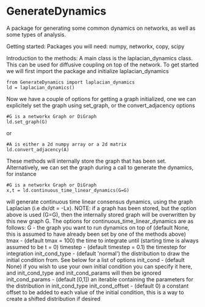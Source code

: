 # GenerateDynamics
A package for generating some common dynamics on networks, as well as some types of analysis.

Getting started: Packages you will need: numpy, networkx, copy, scipy

Introduction to the methods:
A main class is the laplacian_dynamics class. This can be used for diffusive coupling on top of the network. To get started we will first import the package and initialize laplacian_dynamics

```
from GenerateDynamics import laplacian_dynamics
ld = laplacian_dynamics()
```

Now we have a couple of options for getting a graph initialized, one we can explicitely set the graph using set_graph, or the convert_adjacency options
```
#G is a networkx Graph or DiGraph
ld.set_graph(G)
```
or
```
#A is either a 2d numpy array or a 2d matrix
ld.convert_adjacency(A)
```
These methods will internally store the graph that has been set.
Alternatively, we can set the graph during a call to generate the dynamics, for instance
```
#G is a networkx Graph or DiGraph
x,t = ld.continuous_time_linear_dynamics(G=G)
```
will generate continuous time linear consensus dynamics, using the graph Laplacian (i.e dx/dt = -Lx). NOTE: if a graph has been stored, but the option above is used (G=G), then the internally stored graph will be overwritten by this new graph G.
The options for continuous_time_linear_dynamics are as follows:
G - the graph you want to run dynamics on top of (default None, this is assumed to have already been set by one of the methods above)
tmax - (default tmax = 100) the time to integrate until (starting time is always assumed to be t = 0)
timestep - (default timestep = 0.1) the timestep for integration
init_cond_type - (default 'normal') the distribution to draw the initial condition from. See below for a list of options
init_cond - (default None) if you wish to use your own initial condition you can specify it here, and init_cond_type and init_cond_params will then be ignored
init_cond_params - (default [0,1]) an iterable containing the parameters for the distribution in init_cond_type
init_cond_offset - (default 0) a constant offset to be added to each value of the initial condition, this is a way to create a shifted distribution if desired


